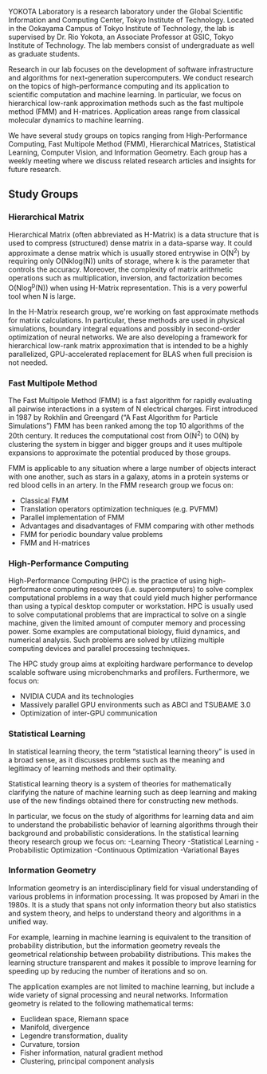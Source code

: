 YOKOTA Laboratory is a research laboratory under the Global Scientific Information and Computing Center, Tokyo Institute of Technology. Located in the Ookayama Campus of Tokyo Institute of Technology, the lab is supervised by Dr. Rio Yokota, an Associate Professor at GSIC, Tokyo Institute of Technology. The lab members consist of undergraduate as well as graduate students.

Research in our lab focuses on the development of software infrastructure and algorithms for next-generation supercomputers. We conduct research on the topics of high-performance computing and its application to scientific computation and machine learning. In particular, we focus on hierarchical low-rank approximation methods such as the fast multipole method (FMM) and H-matrices. Application areas range from classical molecular dynamics to machine learning.

We have several study groups on topics ranging from High-Performance Computing, Fast Multipole Method (FMM), Hierarchical Matrices, Statistical Learning, Computer Vision, and Information Geometry. Each group has a weekly meeting where we discuss related research articles and insights for future research.

## Study Groups

### Hierarchical Matrix

Hierarchical Matrix (often abbreviated as H-Matrix) is a data structure that is used to compress (structured) dense matrix in a data-sparse way. It could approximate a dense matrix which is usually stored entrywise in O(N<sup>2</sup>) by requiring only O(Nklog(N)) units of storage, where k is the parameter that controls the accuracy. Moreover, the complexity of matrix arithmetic operations such as multiplication, inversion, and factorization becomes O(Nlog<sup>p</sup>(N)) when using H-Matrix representation. This is a very powerful tool when N is large.

In the H-Matrix research group, we're working on fast approximate methods for matrix calculations. In particular, these methods are used in physical simulations, boundary integral equations and possibly in second-order optimization of neural networks. We are also developing a framework for hierarchical low-rank matrix approximation that is intended to be a highly parallelized, GPU-accelerated replacement for BLAS when full precision is not needed.

### Fast Multipole Method

The Fast Multipole Method (FMM) is a fast algorithm for rapidly evaluating all pairwise interactions in a system of N electrical charges. First introduced in 1987 by Rokhlin and Greengard (“A Fast Algorithm for Particle Simulations”) FMM has been ranked among the top 10 algorithms of the 20th century. It reduces the computational cost from O(N<sup>2</sup>) to O(N) by clustering the system in bigger and bigger groups and it uses multipole expansions to approximate the potential produced by those groups. 

FMM is applicable to any situation where a large number of objects interact with one another, such as stars in a galaxy, atoms in a protein systems or red blood cells in an artery.
In the FMM research group we focus on:
- Classical FMM
- Translation operators optimization techniques (e.g. PVFMM)
- Parallel implementation of FMM
- Advantages and disadvantages of FMM comparing with other methods
- FMM for periodic boundary value problems 
- FMM and H-matrices

### High-Performance Computing

High-Performance Computing (HPC) is the practice of using high-performance computing resources (i.e. supercomputers) to solve complex computational problems in a way that could yield much higher performance than using a typical desktop computer or workstation. HPC is usually used to solve computational problems that are impractical to solve on a single machine, given the limited amount of computer memory and processing power. Some examples are computational biology, fluid dynamics, and numerical analysis. Such problems are solved by utilizing multiple computing devices and parallel processing techniques.

The HPC study group aims at exploiting hardware performance to develop scalable software using microbenchmarks and profilers. Furthermore, we focus on:
- NVIDIA CUDA and its technologies
- Massively parallel GPU environments such as ABCI and TSUBAME 3.0
- Optimization of inter-GPU communication

### Statistical Learning

In statistical learning theory, the term “statistical learning theory” is used in a broad sense, as it discusses problems such as the meaning and legitimacy of learning methods and their optimality.

Statistical learning theory is a system of theories for mathematically clarifying the nature of machine learning such as deep learning and making use of the new findings obtained there for constructing new methods.

In particular,  we focus on the study of algorithms for learning data and aim to understand the probabilistic behavior of learning algorithms through their background and probabilistic considerations.
In the statistical learning theory research group we focus on:
-Learning Theory
-Statistical Learning
-Probabilistic Optimization
-Continuous Optimization
-Variational Bayes

### Information Geometry

Information geometry is an interdisciplinary field for visual understanding of various problems in information processing. It was proposed by Amari in the 1980s. It is a study that spans not only information theory but also statistics and system theory, and helps to understand theory and algorithms in a unified way.

For example, learning in machine learning is equivalent to the transition of probability distribution, but the information geometry reveals the geometrical relationship between probability distributions. This makes the learning structure transparent and makes it possible to improve learning for speeding up by reducing the number of iterations and so on.

The application examples are not limited to machine learning, but include a wide variety of signal processing and neural networks.
Information geometry is related to the following mathematical terms:
 - Euclidean space, Riemann space
 - Manifold, divergence
 - Legendre transformation, duality
 - Curvature, torsion
 - Fisher information, natural gradient method
 - Clustering, principal component analysis
